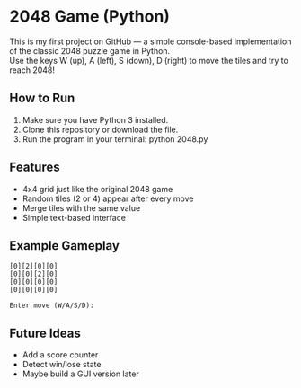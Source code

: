 # 2048 Game (Python)

This is my first project on GitHub — a simple console-based implementation of the classic 2048 puzzle game in Python.  
Use the keys W (up), A (left), S (down), D (right) to move the tiles and try to reach 2048!

## How to Run
1. Make sure you have Python 3 installed.  
2. Clone this repository or download the file.  
3. Run the program in your terminal:
   python 2048.py

## Features
- 4x4 grid just like the original 2048 game  
- Random tiles (2 or 4) appear after every move  
- Merge tiles with the same value  
- Simple text-based interface  

## Example Gameplay
```
[0][2][0][0]
[0][0][2][0]
[0][0][0][0]
[0][0][0][0]

Enter move (W/A/S/D):
```

## Future Ideas
- Add a score counter  
- Detect win/lose state  
- Maybe build a GUI version later
